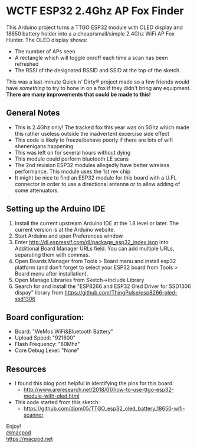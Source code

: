 # WCTF ESP32 2.4Ghz AP Fox Finder
This Arduino project turns a TTGO ESP32 module with OLED display and 18650 battery holder into a a cheap/small/simple 2.4Ghz WiFi AP Fox Hunter.
The OLED display shows:
* The number of APs seen
* A rectangle which will toggle on/off each time a scan has been refreshed
* The RSSI of the designated BSSID and SSID at the top of the sketch. 

This was a last-minute Quick n' Dirty® project made so a few friends would have *something* to try to hone in on a fox if they didn't bring any equipment. **There are many improvements that could be made to this!** 


## General Notes
* This is 2.4Ghz only! The tracked fox this year was on 5Ghz which made this rather useless outside the inadvertent excercise side effect
* This code is likely to freeze/behave poorly if there are lots of wifi shenenigans happening
* This was left on for several hours without dying
* This module could perform bluetooth LE scans 
* The 2nd revision ESP32 modules allegedly have better wireless performance. This module uses the 1st rev chip
* It might be nice to find an ESP32 module for this board with a U.FL connector in order to use a directional antenna or to allow adding of some attenuators.


## Setting up the Arduino IDE
1. Install the current upstream Arduino IDE at the 1.8 level or later. The current version is at the Arduino website.
2. Start Arduino and open Preferences window.
3. Enter http://dl.espressif.com/dl/package_esp32_index.json into Additional Board Manager URLs field. You can add multiple URLs, separating them with commas.
4. Open Boards Manager from Tools > Board menu and install esp32 platform (and don't forget to select your ESP32 board from Tools > Board menu after installation).
5. Open Manage Libraries from Sketch->Include Library
6. Search for and install the "ESP8266 and ESP32 Oled Driver for SSD1306 dispay" library from https://github.com/ThingPulse/esp8266-oled-ssd1306 

## Board configuration:
* Board: "WeMos WiFi&Bluetooth Battery"
* Upload Speed: "921600"
* Flash Frequency: "80Mhz"
* Core Debug Level: "None"

## Resources
* I found this blog post helpful in identifying the pins for this board:
  * http://www.areresearch.net/2018/01/how-to-use-ttgo-esp32-module-with-oled.html
* This code started from this sketch:
  * https://github.com/djpm05/TTGO_esp32_oled_battery_18650-wifi-scanner




Enjoy!  
[@macpod](https://twitter.com/macpoddotnet)  
https://macpod.net


